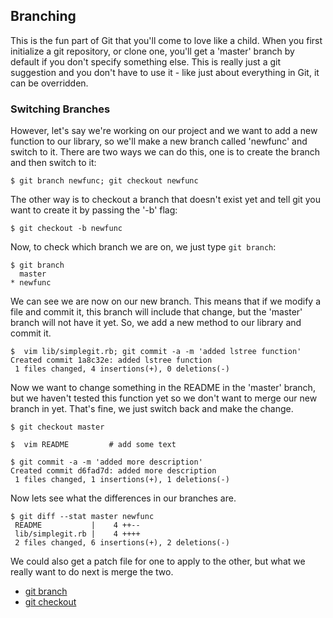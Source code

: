 <!--
SPDX-FileCopyrightText: 2008 Scott Chacon <schacon@gmail.com>
SPDX-FileCopyrightText: 2023 Richard Soderberg <rsoderberg@gmail.com>

SPDX-License-Identifier: CC-BY-SA-3.0
-->

## Branching

This is the fun part of Git that you'll come to love like a child. When you first initialize a git repository, or clone one, you'll get a 'master' branch by default if you don't specify something else. This is really just a git suggestion and you don't have to use it - like just about everything in Git, it can be overridden.

### Switching Branches

However, let's say we're working on our project and we want to add a new function to our library, so we'll make a new branch called 'newfunc' and switch to it. There are two ways we can do this, one is to create the branch and then switch to it:

```shell
$ git branch newfunc; git checkout newfunc
```

The other way is to checkout a branch that doesn't exist yet and tell git you want to create it by passing the '-b' flag:

```shell
$ git checkout -b newfunc
```

Now, to check which branch we are on, we just type `git branch`:

```shell
$ git branch
  master
* newfunc
```

We can see we are now on our new branch. This means that if we modify a file and commit it, this branch will include that change, but the 'master' branch will not have it yet. So, we add a new method to our library and commit it.

```shell
$  vim lib/simplegit.rb; git commit -a -m 'added lstree function'
Created commit 1a8c32e: added lstree function
 1 files changed, 4 insertions(+), 0 deletions(-)
```

Now we want to change something in the README in the 'master' branch, but we haven't tested this function yet so we don't want to merge our new branch in yet. That's fine, we just switch back and make the change.

```shell
$ git checkout master

$  vim README         # add some text

$ git commit -a -m 'added more description'
Created commit d6fad7d: added more description
 1 files changed, 1 insertions(+), 1 deletions(-)
```

Now lets see what the differences in our branches are.

```shell
$ git diff --stat master newfunc
 README           |    4 ++--
 lib/simplegit.rb |    4 ++++
 2 files changed, 6 insertions(+), 2 deletions(-)
```

We could also get a patch file for one to apply to the other, but what we really want to do next is merge the two.

- [git branch](http://www.kernel.org/pub/software/scm/git/docs/git-branch.html)
- [git checkout](http://www.kernel.org/pub/software/scm/git/docs/git-checkout.html)
